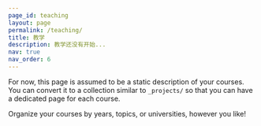 ```yaml
---
page_id: teaching
layout: page
permalink: /teaching/
title: 教学
description: 教学还没有开始...
nav: true
nav_order: 6
---
```


For now, this page is assumed to be a static description of your courses. You can convert it to a collection similar to `_projects/` so that you can have a dedicated page for each course.

Organize your courses by years, topics, or universities, however you like!
